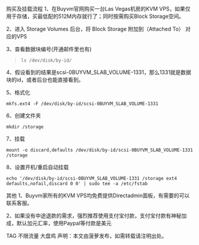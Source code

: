 购买及挂载流程
1、在Buyvm官网购买一台Las Vegas机房的KVM VPS，如果仅用于存储，买最低配的512M内存就行了；同时按需购买Block Storage空间。

2、进入 Storage Volumes 后台，将 Block Storage 附加到（Attached To） 对应的VPS

3、查看数据块编号(开通邮件里也有)

>`ls /dev/disk/by-id/`

4、假设看到的结果是scsi-0BUYVM_SLAB_VOLUME-1331，那么1331就是数据块的id，或者后台也能直接看到。

5、格式化

`mkfs.ext4 -F /dev/disk/by-id/scsi-0BUYVM_SLAB_VOLUME-1331`

6、创建文件夹

`mkdir /storage`

7、挂载

`mount -o discard,defaults /dev/disk/by-id/scsi-0BUYVM_SLAB_VOLUME-1331 /storage`

8、设置开机/重启自动挂载

`echo '/dev/disk/by-id/scsi-0BUYVM_SLAB_VOLUME-1331 /storage ext4 defaults,nofail,discard 0 0' | sudo tee -a /etc/fstab`

其他
1、Buyvm家所有的KVM VPS均免费提供Directadmin面板，有需要的可以联系客服。

2、如果没有中途退款的需求，强烈推荐使用支付宝付款，支付宝付款有神秘加成，默认加元汇率，使用Paypal等付款是美元

TAG 不限流量 大盘鸡
声明：本文由菠萝发布，如需转载请注明出处。
